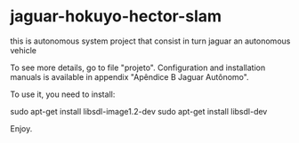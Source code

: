 # jaguar-hokuyo-hector-slam
this is autonomous system project that consist in turn jaguar an autonomous vehicle

To see more details, go to file "projeto". Configuration and installation manuals is available in appendix "Apêndice B Jaguar Autônomo".

To use it, you need to install:

sudo apt-get install libsdl-image1.2-dev
sudo apt-get install libsdl-dev

Enjoy.
